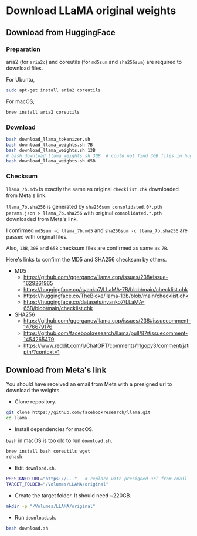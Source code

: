 # Download LLaMA original weights

## Download from HuggingFace

### Preparation

aria2 (for `aria2c`) and coreutils (for `md5sum` and `sha256sum`) are required to download files.

For Ubuntu,

```bash
sudo apt-get install aria2 coreutils
```

For macOS,

```bash
brew install aria2 coreutils
```

### Download

```bash
bash download_llama_tokenizer.sh
bash download_llama_weights.sh 7B
bash download_llama_weights.sh 13B
# bash download_llama_weights.sh 30B  # could not find 30B files in huggingface
bash download_llama_weights.sh 65B
```

### Checksum

`llama_7b.md5` is exactly the same as original `checklist.chk` downloaded from Meta's link.

`llama_7b.sha256` is generated by `sha256sum consolidated.0*.pth params.json > llama_7b.sha256` with original `consolidated.*.pth` downloaded from Meta's link.

I confirmed `md5sum -c llama_7b.md5` and `sha256sum -c llama_7b.sha256` are passed with original files.

Also, `13B`, `30B` and `65B` checksum files are confirmed as same as `7B`.

Here's links to confirm the MD5 and SHA256 checksum by others.

- MD5
  - https://github.com/ggerganov/llama.cpp/issues/238#issue-1629261965
  - https://huggingface.co/nyanko7/LLaMA-7B/blob/main/checklist.chk
  - https://huggingface.co/TheBloke/llama-13b/blob/main/checklist.chk
  - https://huggingface.co/datasets/nyanko7/LLaMA-65B/blob/main/checklist.chk
- SHA256
  - https://github.com/ggerganov/llama.cpp/issues/238#issuecomment-1476679176
  - https://github.com/facebookresearch/llama/pull/87#issuecomment-1454265479
  - https://www.reddit.com/r/ChatGPT/comments/11gopy3/comment/jatiptn/?context=1


## Download from Meta's link

You should have received an email from Meta with a presigned url to download the weights.

- Clone repository.

```bash
git clone https://github.com/facebookresearch/llama.git
cd llama
```

- Install dependencies for macOS.

`bash` in macOS is too old to run `download.sh`.

```bash
brew install bash coreutils wget
rehash
```

- Edit `download.sh`.

```bash
PRESIGNED_URL="https://..."   # replace with presigned url from email
TARGET_FOLDER="/Volumes/LLAMA/original"
```

- Create the target folder. It should need ~220GB.

```bash
mkdir -p "/Volumes/LLAMA/original"
```

- Run `download.sh`.

```bash
bash download.sh
```
